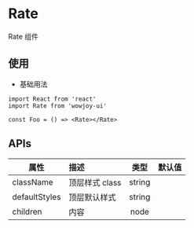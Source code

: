 # Rate

Rate 组件

## 使用

- 基础用法

```
import React from 'react'
import Rate from 'wowjoy-ui'

const Foo = () => <Rate></Rate>
```

## APIs

| 属性          | 描述           |  类型  | 默认值 |
| ------------- | :------------- | :----: | :----: |
| className     | 顶层样式 class | string |        |
| defaultStyles | 顶层默认样式   | string |        |
| children      | 内容           |  node  |        |